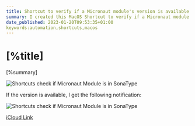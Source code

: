 ```yaml
---
title: Shortcut to verify if a Micronaut module's version is available in SonaType
summary: I created this MacOS Shortcut to verify if a Micronaut module's version is available in SonaType. 
date_published: 2023-01-20T09:53:35+01:00
keywords:automation,shortcuts,macos
---
```


# [%title]

[%summary]

![Shortcuts check if Micronaut Module is in SonaType](https://images.sergiodelamo.com/shortcuts-check-micronaut-module-sonatype.png)

If the version is available, I get the following notification: 

![Shortcuts check if Micronaut Module is in SonaType](https://images.sergiodelamo.com/shortcuts-check-micronaut-module-sonatype-success.png)

[iCloud Link](https://www.icloud.com/shortcuts/6b1f812be47d40a49a8432904cf48e7a)
